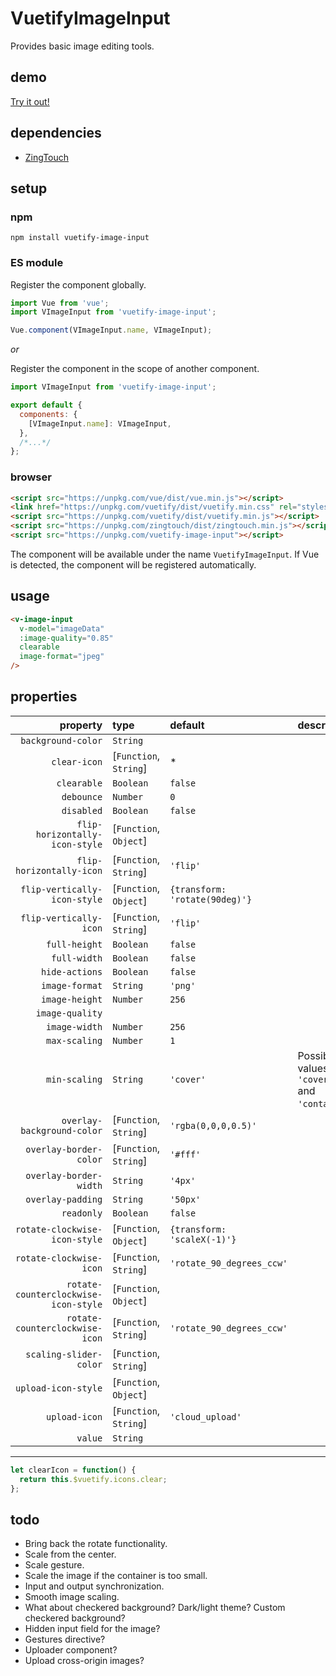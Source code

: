 # VuetifyImageInput

Provides basic image editing tools.

## demo

[Try it out!](https://seregpie.github.io/VuetifyImageInput/)

## dependencies

- [ZingTouch](https://github.com/zingchart/zingtouch)

## setup

### npm

```shell
npm install vuetify-image-input
```

### ES module

Register the component globally.

```javascript
import Vue from 'vue';
import VImageInput from 'vuetify-image-input';

Vue.component(VImageInput.name, VImageInput);
```

*or*

Register the component in the scope of another component.

```javascript
import VImageInput from 'vuetify-image-input';

export default {
  components: {
    [VImageInput.name]: VImageInput,
  },
  /*...*/
};
```

### browser

```html
<script src="https://unpkg.com/vue/dist/vue.min.js"></script>
<link href="https://unpkg.com/vuetify/dist/vuetify.min.css" rel="stylesheet"/>
<script src="https://unpkg.com/vuetify/dist/vuetify.min.js"></script>
<script src="https://unpkg.com/zingtouch/dist/zingtouch.min.js"></script>
<script src="https://unpkg.com/vuetify-image-input"></script>
```

The component will be available under the name `VuetifyImageInput`. If Vue is detected, the component will be registered automatically.

## usage

```html
<v-image-input
  v-model="imageData"
  :image-quality="0.85"
  clearable
  image-format="jpeg"
/>
```

## properties

| property | type | default | description |
| ---: | :--- | :--- | :--- |
| `background-color` | `String` | | |
| `clear-icon` | [`Function`, `String`] | * | |
| `clearable` | `Boolean` | `false` | |
| `debounce` | `Number` | `0` | |
| `disabled` | `Boolean` | `false` | |
| `flip-horizontally-icon-style` | [`Function`, `Object`] | | |
| `flip-horizontally-icon` | [`Function`, `String`] | `'flip'` | |
| `flip-vertically-icon-style` | [`Function`, `Object`] | `{transform: 'rotate(90deg)'}` | |
| `flip-vertically-icon` | [`Function`, `String`] | `'flip'` | |
| `full-height` | `Boolean` | `false` | |
| `full-width` | `Boolean` | `false` | |
| `hide-actions` | `Boolean` | `false` | |
| `image-format` | `String` | `'png'` | |
| `image-height` | `Number` | `256` | |
| `image-quality` | | | |
| `image-width` | `Number` | `256` | |
| `max-scaling` | `Number` | `1` | |
| `min-scaling` | `String` | `'cover'` | Possible values are `'cover'` and `'contain'`. |
| `overlay-background-color` | [`Function`, `String`] | `'rgba(0,0,0,0.5)'` | |
| `overlay-border-color` | [`Function`, `String`] | `'#fff'` | |
| `overlay-border-width` | `String` | `'4px'` | |
| `overlay-padding` | `String` | `'50px'` | |
| `readonly` | `Boolean` | `false` | |
| `rotate-clockwise-icon-style` | [`Function`, `Object`] | `{transform: 'scaleX(-1)'}` | |
| `rotate-clockwise-icon` | [`Function`, `String`] | `'rotate_90_degrees_ccw'` | |
| `rotate-counterclockwise-icon-style` | [`Function`, `Object`] | | |
| `rotate-counterclockwise-icon` | [`Function`, `String`] | `'rotate_90_degrees_ccw'` | |
| `scaling-slider-color` | [`Function`, `String`] | | |
| `upload-icon-style` | [`Function`, `Object`] | | |
| `upload-icon` | [`Function`, `String`] | `'cloud_upload'` | |
| `value` | `String` | | |

---

```javascript
let clearIcon = function() {
  return this.$vuetify.icons.clear;
};
```

## todo

- Bring back the rotate functionality.
- Scale from the center.
- Scale gesture.
- Scale the image if the container is too small.
- Input and output synchronization.
- Smooth image scaling.
- What about checkered background? Dark/light theme? Custom checkered background?
- Hidden input field for the image?
- Gestures directive?
- Uploader component?
- Upload cross-origin images?
